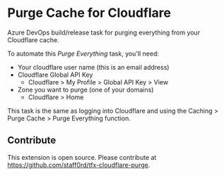 # Purge Cache for Cloudflare

Azure DevOps build/release task for purging everything from your Cloudflare cache.  

To automate this *Purge Everything* task, you'll need:

* Your cloudflare user name (this is an email address)
* Cloudflare Global API Key
  * Cloudflare > My Profile > Global API Key > View
* Zone you want to purge (one of your domains)
  * Cloudflare > Home

This task is the same as logging into Cloudflare and using the Caching > Purge Cache > Purge Everything function.

## Contribute

This extension is open source.  Please contribute at <https://github.com/staff0rd/tfx-cloudflare-purge>.
